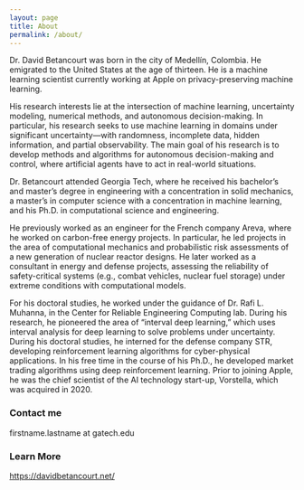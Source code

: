 ```yaml
---
layout: page
title: About
permalink: /about/
---
```


Dr. David Betancourt was born in the city of Medellín, Colombia. He emigrated to the United States at the age of thirteen. He is a machine learning scientist currently working at Apple on privacy-preserving machine learning.

His research interests lie at the intersection of machine learning, uncertainty modeling, numerical methods, and autonomous decision-making. In particular, his research seeks to use machine learning in domains under significant uncertainty—with randomness, incomplete data, hidden information, and partial observability. The main goal of his research is to develop methods and algorithms for autonomous decision-making and control, where artificial agents have to act in real-world situations.

Dr. Betancourt attended Georgia Tech, where he received his bachelor’s and master’s degree in engineering with a concentration in solid mechanics, a master’s in computer science with a concentration in machine learning, and his Ph.D. in computational science and engineering.

He previously worked as an engineer for the French company Areva, where he worked on carbon-free energy projects. In particular, he led projects in the area of computational mechanics and probabilistic risk assessments of a new generation of nuclear reactor designs. He later worked as a consultant in energy and defense projects, assessing the reliability of safety-critical systems (e.g., combat vehicles, nuclear fuel storage) under extreme conditions with computational models. 

For his doctoral studies, he worked under the guidance of Dr. Rafi L. Muhanna, in the Center for Reliable Engineering Computing lab. During his research, he pioneered the area of “interval deep learning,” which uses interval analysis for deep learning to solve problems under uncertainty. During his doctoral studies, he interned for the defense company STR, developing reinforcement learning algorithms for cyber-physical applications. In his free time in the course of his Ph.D., he developed market trading algorithms using deep reinforcement learning. Prior to joining Apple, he was the chief scientist of the AI technology start-up, Vorstella, which was acquired in 2020.
### Contact me

firstname.lastname at gatech.edu

### Learn More
<https://davidbetancourt.net/>
